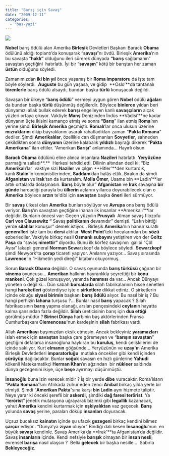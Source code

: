 ```yaml
---
title: "Barış için Savaş"
date: "2009-12-11"
categories: 
  - "bas-yazi"
---
```


**![](/uploads/image/obamaMOS0202_468x558.jpg)**

**Nobel** barış ödülü alan Amerika **Birleşik** Devletleri Başkanı Barack **Obama** ödülünü aldığı toplantı’da konuşarak “**savaşı**”nı övdü. Birleşik **Amerika**’nın bu savaşta “**haklı”** olduğunu ileri sürerek dünyada **“barış** sağlamanın” savaştan geçtiğini  hatırlattı. İyi bir “**savaşın**” kötü bir barıştan her zaman **üstün** olduğunu söyledi.

Zamanımızdan **iki bin yıl** önce yaşamış bir **Roma imparatoru** da işte tam  böyle söylerdi.  **Auguste** bu gün yaşasa, ve gidip  **Oslo’**da tantanalı **törenlerle** barış ödülü alsaydı, bundan başka **türlü** konuşacak değildi.

Savaşan bir ülkeye “**barış ödülü**” vermeyi uygun gören **Nobel** ödülü **ağaları** da bundan başka **türlü** düşünmüş değillerdir. Böylece **binlerce** yıldan beri dünyamızı allak bullak ederek **barışı** engelleyen kanlı **savaşçıların** alçak yüzleri ortaya çıkıyor. Vaktiyle **Manş** Denizinden İndüs **Vâdisi’**ne kadar dünyanın üçte ikisini kamanço etmiş ve sonra **“Barış**” ilan etmiş **Roma**’nın yerine şimdi **Birleşik Amerika** geçmiştir. **Romalı**’lar onca ulusun üzerine **mızraklarını** dikip bayraklarını asarak rahatladıkları zaman “**Pakta Romana**” dediler. Şimdi **Amerikalılar**, özellikle can düşmanları **Sovyetler**, sahneden çekildikten sonra **dünyanın** üzerine kalabalık **yıldızlı** bayrağı dikerek “**Pakta Amerikana**” ilan ettiler. “Amerikan **Barışı**” anlamında... Hayırlı olsun.

**Barack Obama** ödülünü eline alınca insanlara **Nazileri** hatırlattı. **Yeryüzüne** parmağını salladı**.**  Herkesi tehdid etti. Dilinin altından dedi ki: “Biz **Amerikalı**’lar  vaktiye sizi **Naziler** ve çılgın **Hitler'**den kurtardık, kanlı **Stalin**’in komünistlerinden, **Saddam**’dan halâs ettik. Bırakın da şimdi **Afganistan** ve **Irak**'tan da kurtaralım. **Molla Ömer**, Usame bin **Ladin’**ler artık ortalarda dolaşmasın. **Barış** böyle olur” **Afganistan** ve **Irak** savaşına **bir günde** harcadığı parayla bu **ülkerin** açlarını yıllarca doyurabilecek olan o **Amerika** böylece **arzın** te'dibi için **savaştan** başka **öneri** ileri sürmüyor.

Bir **savaş** ülkesi olan **Amerika** bunları söylüyor ve **Avrupa** ona barış ödülü veriyor. **Barış**’ın savaştan geçtiğine inanan ilk insanlar **Amerikalı'**lar değildir. Bunların öncesi var: Geçen yüzyılın **Prusyalı**  Alman savaş filozofu **Carl von Clausewitz “** Savaş **politikanın** devamıdır” demişti. “Lafın bittiği yerde **silahlar** konuşur” demek istiyor… Birleşik **Amerika**’nın hamur suratlı **generalleri** işte tam bu **dersi** aldılar. **West Point**’teki hocalarından bu **sözü** ezberlediler. Vaktiyle birkaç nesil **Osmanlı subayını** yetiştiren von der **Goltz Paşa** da “savaş **nimettir”** diyordu. Bunu ilk körfez savaşının  galibi “Çöl Ayısı” lakaplı general **Norman Scwa**rzkopf da böylece söyledi. **Scwarzkopf** şimdi Newyork’ta **çorap** ticareti yapıyor. Anılarını yazıyor... Savaş sırasında **Lawrence**’in “Hikmetin yedi direği” kitabını okuyormuş.

Sorun **Barack Obama** değildir. O savaş oyununda **barış türküsü** çağıran bir **sinema** oyuncusu… **Amerikan** halkının hayranlıkla seyrettiği bir **konu mankeni**. Çok güzel konuşuyor, yanında **hanımısı** da var... Ancak Dünyayı yöneten o değil ki... Dün sabah **borsalarda** silah fabrikalarının hisse senetleri hangi **hareketleri** gösterdiyse işte o **şirketlere** dikkat ediniz. O şirketlerin içinde olduğu **siyasi birimin** başkanı **barış ödülü** alıyor. Bu nasıl bir iş ? Bu hangi perhizin **lahana** turşusu ?… Bunlar nasıl **barış** yapacak ? Silah fabrikacısının **barış** yapma olanağı, arslan pençesindeki **ceylanı**n hayatta kalma şansından fazla değildir. **Silah** üreticisinin barış için **dua ettiği** görülmüş müdür ? **Birinci Dünya** harbinin baş aktörlerinden Fransa Cumhurbaşkanı **Clemenceau**'nun kardeşinin **silah** fabrikası vardı.

Allah **Amerikayı** başımızdan eksik etmesin. Ancak bekleyiniz **yaramazları** islah etmek için **savaştan** başka çare göremeyen ve “**barışın savaştan**” geçtiğini defalarca insanoğluna haykıran bu **kuruluş**, kendi çelişkilerini de içinde saklıyor. Kurt **elmanın** göğsünde… Yeryüzünün ve **uzay'ı**n Amerika Birleşik Devletletleri **imparatorluğu**  mutlaka öncekiler gibi kendi içinden **çürüyüp** dağılacaktır. Bunlar **soğuk** savaşın en hızlı günlerine **Yahudi** kökenli Matekamatikçi **Herman Khan**’ın ağzından  bir **nükleer** saldırıda dünya gezegenini ikiye, üçe **beşe** ayırmayı düşünmüştü.

**İnsanoğlu** buna izin verecek midir ? İş bir yerde **dibe** vuracaktır. Roma’lıların “**Pakta Romana**”sını Afrikada zuhur eden zenci **Anibal** birkaç yılda yerle bir etmişti. Şimdi “**Amerikan Pakta**”sına karşı **bin Ladin** aynı hizmete taliptir. Neye yarar ki önceki şerefli bir **askerdi,** şimdiki **dağ faresi terörist**. Ya “**terörist**” jenetik mutasyona uğrayarak bizimki gibi **legallik** kazanacak, yahut **Amerika** kendini kurtarmak için **eşkiyalıktan** vaz geçecek. **Barış** yolunda **savaş** yerine, paraları döküp **insanları** doyuracak. 

Uçsuz bucaksız **kainatın** içinde şu ufacık **gezegeni** birkaç kendini bilmez **çarçur** ediyor.. “Dünya’ya **ziyan** oluyor” Bindiği dalı kesen **İnsanoğlu**’nun  en büyük **savaşı** kendinle. Savaş Amerika’da **Irak'**ta Afganistan’da değildir. Savaş **insanların** içinde. Kendi nefsiyle **barışık** olmayan bir **insan nesli**, evrensel **barışa** nasıl ulaşsın ?  Belki **gelecek** bir başka nesille…  Sabırla **Bekleyeceğiz**.
